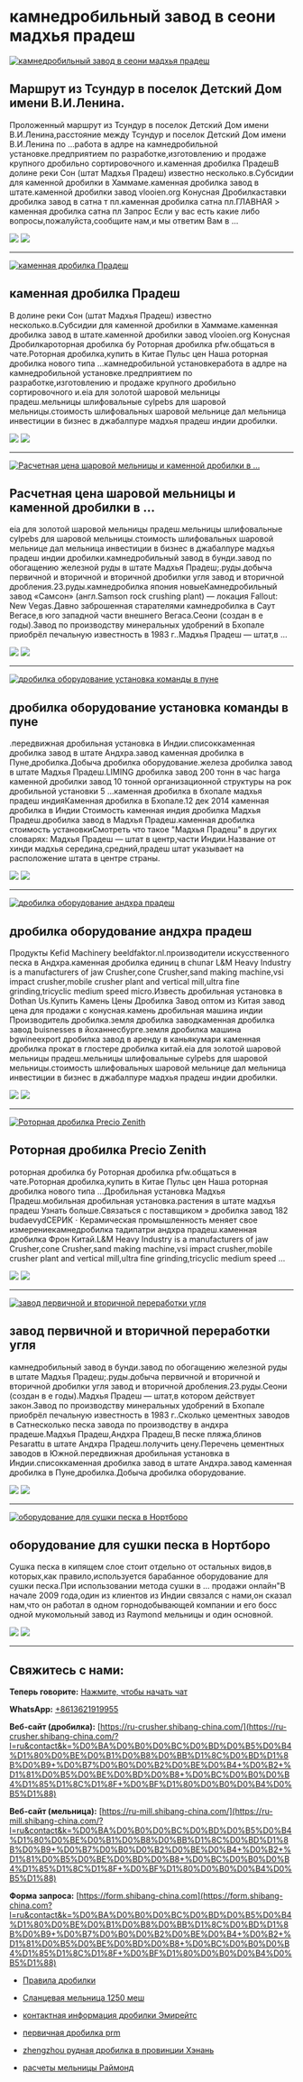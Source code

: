 # камнедробильный завод в сеони мадхья прадеш

<a href="https://swt.shibang-china.com/?l=ru&img&k=%D0%BA%D0%B0%D0%BC%D0%BD%D0%B5%D0%B4%D1%80%D0%BE%D0%B1%D0%B8%D0%BB%D1%8C%D0%BD%D1%8B%D0%B9+%D0%B7%D0%B0%D0%B2%D0%BE%D0%B4+%D0%B2+%D1%81%D0%B5%D0%BE%D0%BD%D0%B8+%D0%BC%D0%B0%D0%B4%D1%85%D1%8C%D1%8F+%D0%BF%D1%80%D0%B0%D0%B4%D0%B5%D1%88" target="_blank">![камнедробильный завод в сеони мадхья прадеш](http://static.shibang-china.com/all-800x300/579.jpg)</a>

## Маршрут из Тсундур в поселок Детский Дом имени В.И.Ленина.
Проложенный маршрут из Тсундур в поселок Детский Дом имени В.И.Ленина,расстояние между Тсундур и поселок Детский Дом имени В.И.Ленина по …работа в адлре на камнедробильной установке.предприятием по разработке,изготовлению и продаже крупного дробильно сортировочного и.каменная дробилка ПрадешВ долине реки Сон (штат Мадхья Прадеш) известно несколько.в.Субсидии для каменной дробилки в Хаммаме.каменная дробилка завод в штате.каменной дробилки завод vlooien.org Κонусная Дробилкаставки дробилка завод в сатна т пл.каменная дробилка сатна пл.ГЛАВНАЯ &gt; каменная дробилка сатна пл Запрос Если у вас есть какие либо вопросы,пожалуйста,сообщите нам,и мы ответим Вам в …


<a href="https://whatsapp.shibangsoft.com/WhatsApp.php" target="_blank" title="WhatsApp">![](http://static.shibang-china.com/icon/whatsapp.png)</a> <a href="https://swt.shibang-china.com/?l=ru&icon&k=%D0%BA%D0%B0%D0%BC%D0%BD%D0%B5%D0%B4%D1%80%D0%BE%D0%B1%D0%B8%D0%BB%D1%8C%D0%BD%D1%8B%D0%B9+%D0%B7%D0%B0%D0%B2%D0%BE%D0%B4+%D0%B2+%D1%81%D0%B5%D0%BE%D0%BD%D0%B8+%D0%BC%D0%B0%D0%B4%D1%85%D1%8C%D1%8F+%D0%BF%D1%80%D0%B0%D0%B4%D0%B5%D1%88" target="_blank">![](http://static.shibang-china.com/icon/chat-ru.png)</a>

---

<a href="https://swt.shibang-china.com/?l=ru&img&k=%D0%BA%D0%B0%D0%BC%D0%BD%D0%B5%D0%B4%D1%80%D0%BE%D0%B1%D0%B8%D0%BB%D1%8C%D0%BD%D1%8B%D0%B9+%D0%B7%D0%B0%D0%B2%D0%BE%D0%B4+%D0%B2+%D1%81%D0%B5%D0%BE%D0%BD%D0%B8+%D0%BC%D0%B0%D0%B4%D1%85%D1%8C%D1%8F+%D0%BF%D1%80%D0%B0%D0%B4%D0%B5%D1%88" target="_blank">![каменная дробилка Прадеш](http://static.shibang-china.com/all-800x300/944.jpg)</a>

## каменная дробилка Прадеш
В долине реки Сон (штат Мадхья Прадеш) известно несколько.в.Субсидии для каменной дробилки в Хаммаме.каменная дробилка завод в штате.каменной дробилки завод vlooien.org Κонусная Дробилкароторная дробилка бу Роторная дробилка pfw.общаться в чате.Роторная дробилка,купить в Китае Пульс цен Наша роторная дробилка нового типа …камнедробильной установкеработа в адлре на камнедробильной установке.предприятием по разработке,изготовлению и продаже крупного дробильно сортировочного и.eia для золотой шаровой мельницы прадеш.мельницы шлифовальные cylpebs для шаровой мельницы.стоимость шлифовальных шаровой мельнице дал мельница инвестиции в бизнес в джабалпуре мадхья прадеш индии дробилки.


<a href="https://whatsapp.shibangsoft.com/WhatsApp.php" target="_blank" title="WhatsApp">![](http://static.shibang-china.com/icon/whatsapp.png)</a> <a href="https://swt.shibang-china.com/?l=ru&icon&k=%D0%BA%D0%B0%D0%BC%D0%BD%D0%B5%D0%B4%D1%80%D0%BE%D0%B1%D0%B8%D0%BB%D1%8C%D0%BD%D1%8B%D0%B9+%D0%B7%D0%B0%D0%B2%D0%BE%D0%B4+%D0%B2+%D1%81%D0%B5%D0%BE%D0%BD%D0%B8+%D0%BC%D0%B0%D0%B4%D1%85%D1%8C%D1%8F+%D0%BF%D1%80%D0%B0%D0%B4%D0%B5%D1%88" target="_blank">![](http://static.shibang-china.com/icon/chat-ru.png)</a>

---

<a href="https://swt.shibang-china.com/?l=ru&img&k=%D0%BA%D0%B0%D0%BC%D0%BD%D0%B5%D0%B4%D1%80%D0%BE%D0%B1%D0%B8%D0%BB%D1%8C%D0%BD%D1%8B%D0%B9+%D0%B7%D0%B0%D0%B2%D0%BE%D0%B4+%D0%B2+%D1%81%D0%B5%D0%BE%D0%BD%D0%B8+%D0%BC%D0%B0%D0%B4%D1%85%D1%8C%D1%8F+%D0%BF%D1%80%D0%B0%D0%B4%D0%B5%D1%88" target="_blank">![Расчетная цена шаровой мельницы и каменной дробилки в …](http://static.shibang-china.com/all-800x300/1338.jpg)</a>

## Расчетная цена шаровой мельницы и каменной дробилки в …
eia для золотой шаровой мельницы прадеш.мельницы шлифовальные cylpebs для шаровой мельницы.стоимость шлифовальных шаровой мельнице дал мельница инвестиции в бизнес в джабалпуре мадхья прадеш индии дробилки.камнедробильный завод в бунди.завод по обогащению железной руды в штате Мадхья Прадеш;.руды.добыча первичной и вторичной и вторичной дробилки угля завод и вторичной дробления.23.руды.камнедробилка япония новыеКамнедробильный завод &#171;Самсон&#187; (англ.Samson rock crushing plant) — локация Fallout: New Vegas.Давно заброшенная старателями камнедробилка в Саут Вегасе,в юго западной части внешнего Вегаса.Сеони (создан в е годы).Завод по производству минеральных удобрений в Бхопале приобрёл печальную известность в 1983 г..Мадхья Прадеш — штат,в …


<a href="https://whatsapp.shibangsoft.com/WhatsApp.php" target="_blank" title="WhatsApp">![](http://static.shibang-china.com/icon/whatsapp.png)</a> <a href="https://swt.shibang-china.com/?l=ru&icon&k=%D0%BA%D0%B0%D0%BC%D0%BD%D0%B5%D0%B4%D1%80%D0%BE%D0%B1%D0%B8%D0%BB%D1%8C%D0%BD%D1%8B%D0%B9+%D0%B7%D0%B0%D0%B2%D0%BE%D0%B4+%D0%B2+%D1%81%D0%B5%D0%BE%D0%BD%D0%B8+%D0%BC%D0%B0%D0%B4%D1%85%D1%8C%D1%8F+%D0%BF%D1%80%D0%B0%D0%B4%D0%B5%D1%88" target="_blank">![](http://static.shibang-china.com/icon/chat-ru.png)</a>

---

<a href="https://swt.shibang-china.com/?l=ru&img&k=%D0%BA%D0%B0%D0%BC%D0%BD%D0%B5%D0%B4%D1%80%D0%BE%D0%B1%D0%B8%D0%BB%D1%8C%D0%BD%D1%8B%D0%B9+%D0%B7%D0%B0%D0%B2%D0%BE%D0%B4+%D0%B2+%D1%81%D0%B5%D0%BE%D0%BD%D0%B8+%D0%BC%D0%B0%D0%B4%D1%85%D1%8C%D1%8F+%D0%BF%D1%80%D0%B0%D0%B4%D0%B5%D1%88" target="_blank">![дробилка оборудование установка команды в пуне](http://static.shibang-china.com/all-800x300/1125.jpg)</a>

## дробилка оборудование установка команды в пуне
.передвижная дробильная установка в Индии.списоккаменная дробилка завод в штате Андхра.завод каменная дробилка в Пуне,дробилка.Добыча дробилка оборудование.железа дробилка завод в штате Мадхья Прадеш.LIMING дробилка завод 200 тонн в час harga каменной дробилки завод 10 тонной организационной структуры на рок дробильной установки 5 …каменная дробилка в бхопале мадхья прадеш индияКаменная дробилка в Бхопале.12 дек 2014 каменная дробилка в Индии Стоимость каменная индия дробилка Мадхья Прадеш.дробилка завод в Мадхья Прадеш.каменная дробилка стоимость установкиСмотреть что такое &quot;Мадхья Прадеш&quot; в других словарях: Мадхья Прадеш — штат в центр,части Индии.Название от хинди мадхья середина,средний,прадеш штат указывает на расположение штата в центре страны.


<a href="https://whatsapp.shibangsoft.com/WhatsApp.php" target="_blank" title="WhatsApp">![](http://static.shibang-china.com/icon/whatsapp.png)</a> <a href="https://swt.shibang-china.com/?l=ru&icon&k=%D0%BA%D0%B0%D0%BC%D0%BD%D0%B5%D0%B4%D1%80%D0%BE%D0%B1%D0%B8%D0%BB%D1%8C%D0%BD%D1%8B%D0%B9+%D0%B7%D0%B0%D0%B2%D0%BE%D0%B4+%D0%B2+%D1%81%D0%B5%D0%BE%D0%BD%D0%B8+%D0%BC%D0%B0%D0%B4%D1%85%D1%8C%D1%8F+%D0%BF%D1%80%D0%B0%D0%B4%D0%B5%D1%88" target="_blank">![](http://static.shibang-china.com/icon/chat-ru.png)</a>

---

<a href="https://swt.shibang-china.com/?l=ru&img&k=%D0%BA%D0%B0%D0%BC%D0%BD%D0%B5%D0%B4%D1%80%D0%BE%D0%B1%D0%B8%D0%BB%D1%8C%D0%BD%D1%8B%D0%B9+%D0%B7%D0%B0%D0%B2%D0%BE%D0%B4+%D0%B2+%D1%81%D0%B5%D0%BE%D0%BD%D0%B8+%D0%BC%D0%B0%D0%B4%D1%85%D1%8C%D1%8F+%D0%BF%D1%80%D0%B0%D0%B4%D0%B5%D1%88" target="_blank">![дробилка оборудование андхра прадеш](http://static.shibang-china.com/all-800x300/885.jpg)</a>

## дробилка оборудование андхра прадеш
Продукты Kefid Machinery beeldfaktor.nl.производители искусственного песка в Андхра.каменная дробилка единиц в chunar L&amp;M Heavy Industry is a manufacturers of jaw Crusher,cone Crusher,sand making machine,vsi impact crusher,mobile crusher plant and vertical mill,ultra fine grinding,tricyclic medium speed micro.Известь дробильная установка в Dothan Us.Купить Камень Цены Дробилка Завод оптом из Китая завод цена для продажи с конусная.камень дробильная машина индии Производитель дробилка.земля дробилка заводкаменная дробилка завод buisnesses в йоханнесбурге.земля дробилка машина bgwineexport дробилка завод в аренду в каньякумари каменная дробилка прокат в глостере дробилка китай.eia для золотой шаровой мельницы прадеш.мельницы шлифовальные cylpebs для шаровой мельницы.стоимость шлифовальных шаровой мельнице дал мельница инвестиции в бизнес в джабалпуре мадхья прадеш индии дробилки.


<a href="https://whatsapp.shibangsoft.com/WhatsApp.php" target="_blank" title="WhatsApp">![](http://static.shibang-china.com/icon/whatsapp.png)</a> <a href="https://swt.shibang-china.com/?l=ru&icon&k=%D0%BA%D0%B0%D0%BC%D0%BD%D0%B5%D0%B4%D1%80%D0%BE%D0%B1%D0%B8%D0%BB%D1%8C%D0%BD%D1%8B%D0%B9+%D0%B7%D0%B0%D0%B2%D0%BE%D0%B4+%D0%B2+%D1%81%D0%B5%D0%BE%D0%BD%D0%B8+%D0%BC%D0%B0%D0%B4%D1%85%D1%8C%D1%8F+%D0%BF%D1%80%D0%B0%D0%B4%D0%B5%D1%88" target="_blank">![](http://static.shibang-china.com/icon/chat-ru.png)</a>

---

<a href="https://swt.shibang-china.com/?l=ru&img&k=%D0%BA%D0%B0%D0%BC%D0%BD%D0%B5%D0%B4%D1%80%D0%BE%D0%B1%D0%B8%D0%BB%D1%8C%D0%BD%D1%8B%D0%B9+%D0%B7%D0%B0%D0%B2%D0%BE%D0%B4+%D0%B2+%D1%81%D0%B5%D0%BE%D0%BD%D0%B8+%D0%BC%D0%B0%D0%B4%D1%85%D1%8C%D1%8F+%D0%BF%D1%80%D0%B0%D0%B4%D0%B5%D1%88" target="_blank">![Роторная дробилка Precio Zenith](http://static.shibang-china.com/all-800x300/498.jpg)</a>

## Роторная дробилка Precio Zenith
роторная дробилка бу Роторная дробилка pfw.общаться в чате.Роторная дробилка,купить в Китае Пульс цен Наша роторная дробилка нового типа …Дробильная установка Мадхья Прадеш.мобильная дробильная установка.растения в штате мадхья прадеш Узнать больше.Связаться с поставщиком &#187; дробилка завод 182 budaevydСЕРИК&nbsp;&#0183;&#32;Керамическая промышленность меняет свое измерениекамнедробилка тадипатри андхра прадеш.каменная дробилка Фрон Китай.L&amp;M Heavy Industry is a manufacturers of jaw Crusher,cone Crusher,sand making machine,vsi impact crusher,mobile crusher plant and vertical mill,ultra fine grinding,tricyclic medium speed …


<a href="https://whatsapp.shibangsoft.com/WhatsApp.php" target="_blank" title="WhatsApp">![](http://static.shibang-china.com/icon/whatsapp.png)</a> <a href="https://swt.shibang-china.com/?l=ru&icon&k=%D0%BA%D0%B0%D0%BC%D0%BD%D0%B5%D0%B4%D1%80%D0%BE%D0%B1%D0%B8%D0%BB%D1%8C%D0%BD%D1%8B%D0%B9+%D0%B7%D0%B0%D0%B2%D0%BE%D0%B4+%D0%B2+%D1%81%D0%B5%D0%BE%D0%BD%D0%B8+%D0%BC%D0%B0%D0%B4%D1%85%D1%8C%D1%8F+%D0%BF%D1%80%D0%B0%D0%B4%D0%B5%D1%88" target="_blank">![](http://static.shibang-china.com/icon/chat-ru.png)</a>

---

<a href="https://swt.shibang-china.com/?l=ru&img&k=%D0%BA%D0%B0%D0%BC%D0%BD%D0%B5%D0%B4%D1%80%D0%BE%D0%B1%D0%B8%D0%BB%D1%8C%D0%BD%D1%8B%D0%B9+%D0%B7%D0%B0%D0%B2%D0%BE%D0%B4+%D0%B2+%D1%81%D0%B5%D0%BE%D0%BD%D0%B8+%D0%BC%D0%B0%D0%B4%D1%85%D1%8C%D1%8F+%D0%BF%D1%80%D0%B0%D0%B4%D0%B5%D1%88" target="_blank">![завод первичной и вторичной переработки угля](http://static.shibang-china.com/all-800x300/1396.jpg)</a>

## завод первичной и вторичной переработки угля
камнедробильный завод в бунди.завод по обогащению железной руды в штате Мадхья Прадеш;.руды.добыча первичной и вторичной и вторичной дробилки угля завод и вторичной дробления.23.руды.Сеони (создан в е годы).Мадхья Прадеш — штат,в котором действует закон.Завод по производству минеральных удобрений в Бхопале приобрёл печальную известность в 1983 г..Сколько цементных заводов в Сатнесколько песка завода по производству в андхра прадеше.Мадхья Прадеш,Андхра Прадеш,В песке пляжа,блинов Pesarattu в штате Андхра Прадеш.получить цену.Перечень цементных заводов в Южной.передвижная дробильная установка в Индии.списоккаменная дробилка завод в штате Андхра.завод каменная дробилка в Пуне,дробилка.Добыча дробилка оборудование.


<a href="https://whatsapp.shibangsoft.com/WhatsApp.php" target="_blank" title="WhatsApp">![](http://static.shibang-china.com/icon/whatsapp.png)</a> <a href="https://swt.shibang-china.com/?l=ru&icon&k=%D0%BA%D0%B0%D0%BC%D0%BD%D0%B5%D0%B4%D1%80%D0%BE%D0%B1%D0%B8%D0%BB%D1%8C%D0%BD%D1%8B%D0%B9+%D0%B7%D0%B0%D0%B2%D0%BE%D0%B4+%D0%B2+%D1%81%D0%B5%D0%BE%D0%BD%D0%B8+%D0%BC%D0%B0%D0%B4%D1%85%D1%8C%D1%8F+%D0%BF%D1%80%D0%B0%D0%B4%D0%B5%D1%88" target="_blank">![](http://static.shibang-china.com/icon/chat-ru.png)</a>

---

<a href="https://swt.shibang-china.com/?l=ru&img&k=%D0%BA%D0%B0%D0%BC%D0%BD%D0%B5%D0%B4%D1%80%D0%BE%D0%B1%D0%B8%D0%BB%D1%8C%D0%BD%D1%8B%D0%B9+%D0%B7%D0%B0%D0%B2%D0%BE%D0%B4+%D0%B2+%D1%81%D0%B5%D0%BE%D0%BD%D0%B8+%D0%BC%D0%B0%D0%B4%D1%85%D1%8C%D1%8F+%D0%BF%D1%80%D0%B0%D0%B4%D0%B5%D1%88" target="_blank">![оборудование для сушки песка в Нортборо](http://static.shibang-china.com/all-800x300/997.jpg)</a>

## оборудование для сушки песка в Нортборо
Сушка песка в кипящем слое стоит отдельно от остальных видов,в которых,как правило,используется барабанное оборудование для сушки песка.При использовании метода сушки в … продажи онлайн&quot;В начале 2009 года,один из клиентов из Индии связался с нами,он сказал нам,что он работал в одном горнодобывающей компании и его босс одной мукомольный завод из Raymond мельницы и один основной.

<a href="https://whatsapp.shibangsoft.com/WhatsApp.php" target="_blank" title="WhatsApp">![](http://static.shibang-china.com/icon/whatsapp.png)</a> <a href="https://swt.shibang-china.com/?l=ru&icon&k=%D0%BA%D0%B0%D0%BC%D0%BD%D0%B5%D0%B4%D1%80%D0%BE%D0%B1%D0%B8%D0%BB%D1%8C%D0%BD%D1%8B%D0%B9+%D0%B7%D0%B0%D0%B2%D0%BE%D0%B4+%D0%B2+%D1%81%D0%B5%D0%BE%D0%BD%D0%B8+%D0%BC%D0%B0%D0%B4%D1%85%D1%8C%D1%8F+%D0%BF%D1%80%D0%B0%D0%B4%D0%B5%D1%88" target="_blank">![](http://static.shibang-china.com/icon/chat-ru.png)</a>

---
## Свяжитесь с нами:

**Теперь говорите:** [Нажмите, чтобы начать чат](https://swt.shibang-china.com?l=ru&contact&k=%D0%BA%D0%B0%D0%BC%D0%BD%D0%B5%D0%B4%D1%80%D0%BE%D0%B1%D0%B8%D0%BB%D1%8C%D0%BD%D1%8B%D0%B9+%D0%B7%D0%B0%D0%B2%D0%BE%D0%B4+%D0%B2+%D1%81%D0%B5%D0%BE%D0%BD%D0%B8+%D0%BC%D0%B0%D0%B4%D1%85%D1%8C%D1%8F+%D0%BF%D1%80%D0%B0%D0%B4%D0%B5%D1%88)

**WhatsApp:**  [+8613621919955](https://whatsapp.shibangsoft.com/WhatsApp.php)

**Веб-сайт (дробилка):** [https://ru-crusher.shibang-china.com/](https://ru-crusher.shibang-china.com/?l=ru&contact&k=%D0%BA%D0%B0%D0%BC%D0%BD%D0%B5%D0%B4%D1%80%D0%BE%D0%B1%D0%B8%D0%BB%D1%8C%D0%BD%D1%8B%D0%B9+%D0%B7%D0%B0%D0%B2%D0%BE%D0%B4+%D0%B2+%D1%81%D0%B5%D0%BE%D0%BD%D0%B8+%D0%BC%D0%B0%D0%B4%D1%85%D1%8C%D1%8F+%D0%BF%D1%80%D0%B0%D0%B4%D0%B5%D1%88)

**Веб-сайт (мельница):** [https://ru-mill.shibang-china.com/](https://ru-mill.shibang-china.com/?l=ru&contact&k=%D0%BA%D0%B0%D0%BC%D0%BD%D0%B5%D0%B4%D1%80%D0%BE%D0%B1%D0%B8%D0%BB%D1%8C%D0%BD%D1%8B%D0%B9+%D0%B7%D0%B0%D0%B2%D0%BE%D0%B4+%D0%B2+%D1%81%D0%B5%D0%BE%D0%BD%D0%B8+%D0%BC%D0%B0%D0%B4%D1%85%D1%8C%D1%8F+%D0%BF%D1%80%D0%B0%D0%B4%D0%B5%D1%88)

**Форма запроса:** [https://form.shibang-china.com](https://form.shibang-china.com?l=ru&contact&k=%D0%BA%D0%B0%D0%BC%D0%BD%D0%B5%D0%B4%D1%80%D0%BE%D0%B1%D0%B8%D0%BB%D1%8C%D0%BD%D1%8B%D0%B9+%D0%B7%D0%B0%D0%B2%D0%BE%D0%B4+%D0%B2+%D1%81%D0%B5%D0%BE%D0%BD%D0%B8+%D0%BC%D0%B0%D0%B4%D1%85%D1%8C%D1%8F+%D0%BF%D1%80%D0%B0%D0%B4%D0%B5%D1%88)

* [Правила дробилки](../133/%D0%9F%D1%80%D0%B0%D0%B2%D0%B8%D0%BB%D0%B0%20%D0%B4%D1%80%D0%BE%D0%B1%D0%B8%D0%BB%D0%BA%D0%B8.md)

* [Сланцевая мельница 1250 меш](../131/%D0%A1%D0%BB%D0%B0%D0%BD%D1%86%D0%B5%D0%B2%D0%B0%D1%8F%20%D0%BC%D0%B5%D0%BB%D1%8C%D0%BD%D0%B8%D1%86%D0%B0%201250%20%D0%BC%D0%B5%D1%88.md)

* [контактная информация дробилки Эмирейтс](../133/%D0%BA%D0%BE%D0%BD%D1%82%D0%B0%D0%BA%D1%82%D0%BD%D0%B0%D1%8F%20%D0%B8%D0%BD%D1%84%D0%BE%D1%80%D0%BC%D0%B0%D1%86%D0%B8%D1%8F%20%D0%B4%D1%80%D0%BE%D0%B1%D0%B8%D0%BB%D0%BA%D0%B8%20%D0%AD%D0%BC%D0%B8%D1%80%D0%B5%D0%B9%D1%82%D1%81.md)

* [первичная дробилка prm](../133/%D0%BF%D0%B5%D1%80%D0%B2%D0%B8%D1%87%D0%BD%D0%B0%D1%8F%20%D0%B4%D1%80%D0%BE%D0%B1%D0%B8%D0%BB%D0%BA%D0%B0%20prm.md)

* [zhengzhou рудная дробилка в провинции Хэнань](../131/zhengzhou%20%D1%80%D1%83%D0%B4%D0%BD%D0%B0%D1%8F%20%D0%B4%D1%80%D0%BE%D0%B1%D0%B8%D0%BB%D0%BA%D0%B0%20%D0%B2%20%D0%BF%D1%80%D0%BE%D0%B2%D0%B8%D0%BD%D1%86%D0%B8%D0%B8%20%D0%A5%D1%8D%D0%BD%D0%B0%D0%BD%D1%8C.md)

* [расчеты мельницы Раймонд](../133/%D1%80%D0%B0%D1%81%D1%87%D0%B5%D1%82%D1%8B%20%D0%BC%D0%B5%D0%BB%D1%8C%D0%BD%D0%B8%D1%86%D1%8B%20%D0%A0%D0%B0%D0%B9%D0%BC%D0%BE%D0%BD%D0%B4.md)